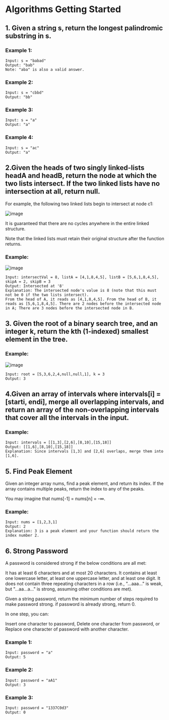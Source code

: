 # Algorithms Getting Started
## 1. Given a string s, return the longest palindromic substring in s.

### Example 1:
```
Input: s = "babad"
Output: "bab"
Note: "aba" is also a valid answer.

```
### Example 2:
```
Input: s = "cbbd"
Output: "bb"
```

### Example 3:
```
Input: s = "a"
Output: "a"
```
### Example 4:
```
Input: s = "ac"
Output: "a"
```

## 2.Given the heads of two singly linked-lists headA and headB, return the node at which the two lists intersect. If the two linked lists have no intersection at all, return null.

For example, the following two linked lists begin to intersect at node c1:

![image](https://user-images.githubusercontent.com/15165282/116077961-58cbf980-a696-11eb-9d62-3c3b3ae3a06c.png)

It is guaranteed that there are no cycles anywhere in the entire linked structure.

Note that the linked lists must retain their original structure after the function returns.

### Example:
![image](https://user-images.githubusercontent.com/15165282/116078085-7b5e1280-a696-11eb-8959-f341e54b7239.png)

```
Input: intersectVal = 8, listA = [4,1,8,4,5], listB = [5,6,1,8,4,5], skipA = 2, skipB = 3
Output: Intersected at '8'
Explanation: The intersected node's value is 8 (note that this must not be 0 if the two lists intersect).
From the head of A, it reads as [4,1,8,4,5]. From the head of B, it reads as [5,6,1,8,4,5]. There are 2 nodes before the intersected node in A; There are 3 nodes before the intersected node in B.
```

## 3. Given the root of a binary search tree, and an integer k, return the kth (1-indexed) smallest element in the tree.

### Example:
![image](https://user-images.githubusercontent.com/15165282/116079292-ea883680-a697-11eb-93d9-3a848c6bfc6f.png)

```
Input: root = [5,3,6,2,4,null,null,1], k = 3
Output: 3
```

## 4.Given an array of intervals where intervals[i] = [starti, endi], merge all overlapping intervals, and return an array of the non-overlapping intervals that cover all the intervals in the input.

### Example:
```
Input: intervals = [[1,3],[2,6],[8,10],[15,18]]
Output: [[1,6],[8,10],[15,18]]
Explanation: Since intervals [1,3] and [2,6] overlaps, merge them into [1,6].
```

## 5. Find Peak Element

Given an integer array nums, find a peak element, and return its index. If the array contains multiple peaks, return the index to any of the peaks.

You may imagine that nums[-1] = nums[n] = -∞.

### Example:
```
Input: nums = [1,2,3,1]
Output: 2
Explanation: 3 is a peak element and your function should return the index number 2.
```

## 6. Strong Password
A password is considered strong if the below conditions are all met:

It has at least 6 characters and at most 20 characters.
It contains at least one lowercase letter, at least one uppercase letter, and at least one digit.
It does not contain three repeating characters in a row (i.e., "...aaa..." is weak, but "...aa...a..." is strong, assuming other conditions are met).

Given a string password, return the minimum number of steps required to make password strong. if password is already strong, return 0.

In one step, you can:

Insert one character to password,
Delete one character from password, or
Replace one character of password with another character.
 

### Example 1:
```
Input: password = "a"
Output: 5
```

### Example 2:
```
Input: password = "aA1"
Output: 3
```

### Example 3:
```
Input: password = "1337C0d3"
Output: 0
```

